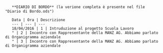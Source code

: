 
       
       **DIARIO DI BORDO** (la verione completa è presente nel file "Diario di Bordo.ods")
       
       Data | Ora | Descrizione
       --- | --- | ---
       18/04/2016 | 1 | Intruduzione al progetto Scuola Lavoro 
       " | 2 | Incontro con Rappresentante della MANZ AG. Abbiamo parlato di Organigramma aziendale
       " | 3 | Incontro con Rappresentante della MANZ AG. Abbiamo parlato di Organigramma aziendale
